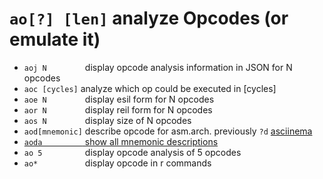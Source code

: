 <!-- TITLE: ao -->

#  `ao[?] [len]`   analyze Opcodes (or emulate it)


- `aoj N        `  display opcode analysis information in JSON for N opcodes
- `aoc [cycles]` analyze which op could be executed in [cycles]
- `aoe N        `  display esil form for N opcodes
- `aor N        `  display reil form for N opcodes
- `aos N        `  display size of N opcodes
- `aod[mnemonic]`  describe opcode for asm.arch. previously `?d` [asciinema](https://asciinema.org/a/F5bPaITylZ1qGTtIh8slo8xr1)
- [`aoda         `  show all mnemonic descriptions](/options/a/aoda)
- `ao 5         `  display opcode analysis of 5 opcodes
- `ao*          `  display opcode in r commands

<p hidden>aoj aoe aor aos aod aoda ao ao*</p>